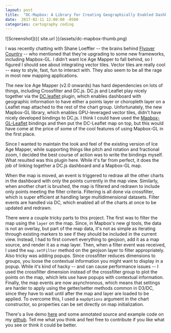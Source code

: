```yaml
---
layout: post
title:  "DC-Mapbox: A Library for Creating Geographically Enabled Dashboards with Mapbox-GL and DC.js"
date:  2017-02-11 12:00:00 -0500
categories: cartography coding
---
```


![Screenshot]({{ site.url }}/assets/dc-mapbox-thumb.png)

I was recently chatting with Shane Loeffler -- the brains behind [Flyover Country](http://fc.umn.edu/) -- who mentioned that they're upgrading to some new frameworks, including Mapbox-GL. I didn't want Ice Age Mapper to fall behind, so I figured I should see about integrating vector tiles. Vector tiles are really cool -- easy to style, fast, fun to interact with. They also seem to be all the rage in most new mapping applications.

The new Ice Age Mapper (v2.0 onwards) has hard dependencies on lots of things, including Crossfilter and DC.js. DC.js and Leaflet play nicely together via the [DC.leaflet](https://github.com/dc-js/dc.leaflet.js) plugin, which enables dashboard with geographic information to have either a points layer or choropleth layer on a Leaflet map attached to the rest of the chart group. Unfortunately, the new Mapbox-GL library, which enables GPU-leveraged vector tiles, didn't have nicely developed bindings to DC.js. I think I could have used the [Mapbox-GL-Leaflet](https://github.com/mapbox/mapbox-gl-leaflet) bindings and then put the DC-Leaflet map on top, but this would have come at the price of some of the cool features of using Mapbox-GL in the first place.

Since I wanted to maintain the look and feel of the existing version of Ice Age Mapper, while supporting things like pitch and rotation and fractional zoom, I decided the best course of action was to write the bindings myself. What resulted was this plugin here. While it's far from perfect, it does the job of linking together a DC.js dashboard and a Mapbox-GL map.

When the map is moved, an event is triggered to redraw all the other charts in the dashboard with only the points currently in the map view. Similarly, when another chart is brushed, the map is filtered and redrawn to include only points meeting the filter criteria. Filtering is all done via crossfilter, which is super efficient at handling large multidimensional datasets. Filter events are handled via DC, which enabled all of the charts at once to be updated and redrawn.

There were a couple tricky parts to this project. The first was to filter the map using the ```layer``` on the map. Since, in Mapbox's new gl tools, the data is not an overlay, but part of the map data, it's not as simple as iterating through existing markers to see if they should be included in the current view. Instead, I had to first convert everything to geojson, add it as a map source, and render it as a map layer. Then, when a filter event was received, I used the ```map.setFilter``` method on the geojson layer to filter appropriately. Also tricky was adding popups. Since crossfilter reduces dimensions to groups, you loose the contextual information you might want to display in a popup. While it's kind of hacky -- and can cause performance issues -- I used the crossfilter dimension instead of the crossfilter group to plot the points on the map, which lets use have popups with contextual information. Finally, the map events are now asynchronous, which means that settings are harder to apply using the getter/setter methods common in D3/DC, since they have to wait until after the map and layer are loaded to be applied. To overcome this, I used a ```mapOptions``` argument in the chart constructor, so properties can be set directly on map initialization.

There's a live demo [here](http://scottsfarley.com/dc-mapbox/examples) and some annotated source and example code on my [github](http://github.com/scottsfarley93/dc-mapbox). Tell me what you think and feel free to contribute if you like what you see or think it could be better.
